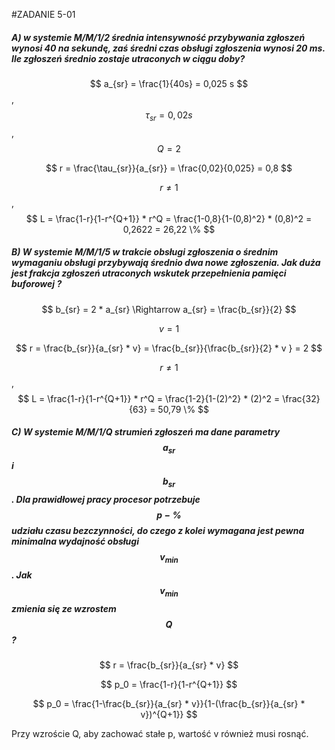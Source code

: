 #ZADANIE 5-01

##### A) w systemie M/M/1/2 średnia intensywność przybywania zgłoszeń wynosi 40 na sekundę, zaś średni czas obsługi zgłoszenia wynosi 20 ms. Ile zgłoszeń średnio zostaje utraconych w ciągu doby?

$$ a_{sr} = \frac{1}{40s} = 0,025 s $$ , $$ \tau_{sr} = 0,02 s $$, $$ Q = 2 $$

$$ r = \frac{\tau_{sr}}{a_{sr}} = \frac{0,02}{0,025} = 0,8 $$

$$ r \ne 1 $$ , $$ L = \frac{1-r}{1-r^{Q+1}} * r^Q = \frac{1-0,8}{1-(0,8)^2} * (0,8)^2 = 0,2622 = 26,22 \% $$

##### B) W systemie M/M/1/5 w trakcie obsługi zgłoszenia o średnim wymaganiu obsługi przybywają średnio dwa nowe zgłoszenia. Jak duża jest frakcja zgłoszeń utraconych wskutek przepełnienia pamięci buforowej ?

$$ b_{sr} = 2 * a_{sr}  \Rightarrow a_{sr} = \frac{b_{sr}}{2} $$

$$ v = 1 $$

$$ r = \frac{b_{sr}}{a_{sr} * v} = \frac{b_{sr}}{\frac{b_{sr}}{2} * v } = 2 $$

$$ r \ne 1 $$ , $$ L = \frac{1-r}{1-r^{Q+1}} * r^Q = \frac{1-2}{1-(2)^2} * (2)^2 = \frac{32}{63} = 50,79 \% $$

##### C) W systemie M/M/1/Q strumień zgłoszeń ma dane parametry $$ a_{sr} $$ i $$ b_{sr} $$. Dla prawidłowej pracy procesor potrzebuje $$ p - \% $$ udziału czasu bezczynności, do czego z kolei wymagana jest pewna minimalna wydajność obsługi $$ v_{min} $$. Jak $$ v_{min} $$ zmienia się ze wzrostem $$ Q $$ ? 

$$ r = \frac{b_{sr}}{a_{sr} * v} $$ 

$$ p_0 = \frac{1-r}{1-r^{Q+1}} $$

$$ p_0 = \frac{1-\frac{b_{sr}}{a_{sr} * v}}{1-(\frac{b_{sr}}{a_{sr} * v})^{Q+1}} $$

Przy wzroście Q, aby zachować stałe p, wartość v również musi rosnąć.